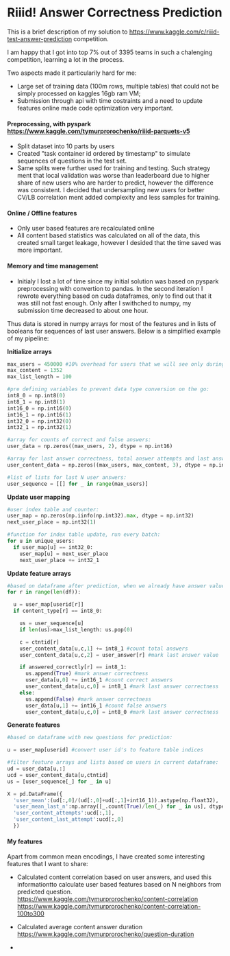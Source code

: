 # Riiid! Answer Correctness Prediction

This is a brief description of my solution to https://www.kaggle.com/c/riiid-test-answer-prediction competition.

I am happy that I got into top 7% out of 3395 teams in such a chalenging competition, learning a lot in the process.


Two aspects made it particularily hard for me:
* Large set of training data (100m rows, multiple tables) that could not be simply processed on kaggles 16gb ram VM;
* Submission through api with time costraints and a need to update features online made code optimization very important.


#### Preprocessing, with pyspark https://www.kaggle.com/tymurprorochenko/riiid-parquets-v5
* Split dataset into 10 parts by users
* Created "task container id ordered by timestamp" to simulate sequences of questions in the test set.
* Same splits were further used for training and testing. 
Such strategy ment that local validation was worse than leaderboard due to higher share of new users who are harder to predict, however the difference was consistent. 
I decided that undersampling new users for better CV/LB correlation ment added complexity and less samples for training. 

#### Online / Offline features
* Only user based features are recalculated online
* All content based statistics was calculated on all of the data, this created small target leakage, however I desided that the time saved was more important.


#### Memory and time management
* Initialy I lost a lot of time since my initial solution was based on pyspark preprocessing with convertion to pandas. 
In the second iteration I rewrote everything based on cuda dataframes, only to find out that it was still not fast enough.
Only after I swithched to numpy, my submission time decreased to about one hour.

Thus data is stored in numpy arrays for most of the features and in lists of booleans for sequences of last user answers. 
Below is a simplified example of my pipeline:

**Initialize arrays**
```python
max_users = 450000 #10% overhead for users that we will see only during submission
max_content = 1352
max_list_length = 100

#pre defining variables to prevent data type conversion on the go: 
int8_0 = np.int8(0)
int8_1 = np.int8(1)
int16_0 = np.int16(0)
int16_1 = np.int16(1)
int32_0 = np.int32(0)
int32_1 = np.int32(1)

#array for counts of correct and false answers:
user_data = np.zeros((max_users, 2), dtype = np.int16)

#array for last answer correctness, total answer attempts and last answer value:
user_content_data = np.zeros((max_users, max_content, 3), dtype = np.int8)

#list of lists for last N user answers:
user_sequence = [[] for _ in range(max_users)]
```

**Update user mapping**
```python
#user index table and counter:
user_map = np.zeros(np.iinfo(np.int32).max, dtype = np.int32)
next_user_place = np.int32(1)

#function for index table update, run every batch:
for u in unique_users:
  if user_map[u] == int32_0:
    user_map[u] = next_user_place
    next_user_place += int32_1
```


**Update feature arrays**
```python
#based on dataframe after prediction, when we already have answer values:
for r in range(len(df)):

  u = user_map[userid[r]]
  if content_type[r] == int8_0: 

    us = user_sequence[u]
    if len(us)>max_list_length: us.pop(0)

    c = ctntid[r]
    user_content_data[u,c,1] += int8_1 #count total answers
    user_content_data[u,c,2] = user_answer[r] #mark last answer value

    if answered_correctly[r] == int8_1:
      us.append(True) #mark answer correctness
      user_data[u,0] += int16_1 #count correct answers
      user_content_data[u,c,0] = int8_1 #mark last answer correctness
    else:
      us.append(False) #mark answer correctness
      user_data[u,1] += int16_1 #count false answers
      user_content_data[u,c,0] = int8_0 #mark last answer correctness
```


**Generate features**
```python
#based on dataframe with new questions for prediction:

u = user_map[userid] #convert user id's to feature table indices

#filter feature arrays and lists based on users in current dataframe:
ud = user_data[u,:]
ucd = user_content_data[u,ctntid] 
us = [user_sequence[_] for _ in u]

X = pd.DataFrame({
  'user_mean':(ud[:,0]/(ud[:,0]+ud[:,1]+int16_1)).astype(np.float32),
  'user_mean_last_n':np.array([_.count(True)/len(_) for _ in us], dtype = np.float32)
  'user_content_attempts':ucd[:,1],
  'user_content_last_attempt':ucd[:,0]
  })
```

#### My features
Apart from common mean encodings, I have created some interesting features that I want to share:

* Calculated content correlation based on user answers, and used this informationtto calculate user based features based on N neighbors from predicted question.\
  https://www.kaggle.com/tymurprorochenko/content-correlation \
  https://www.kaggle.com/tymurprorochenko/content-correlation-100to300 

* Calculated average content answer duration \
https://www.kaggle.com/tymurprorochenko/question-duration

*

